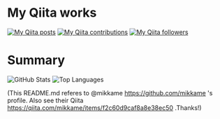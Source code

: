 # My Qiita works
[![My Qiita posts](https://qiita-badge.apiapi.app/s/kumamupooh/posts.svg)](http://qiita.com/kumamupooh) [![My Qiita contributions](https://qiita-badge.apiapi.app/s/kumamupooh/contributions.svg)](http://qiita.com/kumamupooh) [![My Qiita followers](https://qiita-badge.apiapi.app/s/kumamupooh/followers.svg)](http://qiita.com/kumamupooh)

# Summary
![GitHub Stats](https://github-readme-stats.vercel.app/api?username=kosuke-kumapooh&count_private=true&show_icons=true&theme=monokai)
![Top Languages](https://github-readme-stats.vercel.app/api/top-langs/?username=kosuke-kumapooh&layout=compact&theme=monokai)


(This README.md referes to @mikkame https://github.com/mikkame 's profile. Also see their Qiita https://qiita.com/mikkame/items/f2c60d9caf8a8e38ec50 .Thanks!)


<!--
**kosuke-kumapooh/kosuke-kumapooh** is a ✨ _special_ ✨ repository because its `README.md` (this file) appears on your GitHub profile.

Here are some ideas to get you started:

- 🔭 I’m currently working on ...
- 🌱 I’m currently learning ...
- 👯 I’m looking to collaborate on ...
- 🤔 I’m looking for help with ...
- 💬 Ask me about ...
- 📫 How to reach me: ...
- 😄 Pronouns: ...
- ⚡ Fun fact: ...
-->
